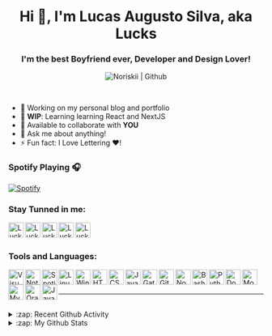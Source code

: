 
<!--**noriskii/noriskii** is a ✨ _special_ ✨ repository because its `README.md` (this file) appears on your GitHub profile.-->
<h1 align="center">Hi 👋, I'm Lucas Augusto Silva, aka Lucks</h1>

<h3 align="center">I'm the best Boyfriend ever, Developer and Design Lover!</h3>

<p align="center">
  <img src="https://komarev.com/ghpvc/?username=noriskii" alt="Noriskii | Github" /> 
</p>

<br>

- 🔭 Working on my personal blog and portfolio
- 🌱 **WIP**: Learning learning React and NextJS
- 👯 Available to collaborate with **YOU**
- 💬 Ask me about anything!
- ⚡ Fun fact: I Love Lettering :heart:!

### Spotify Playing 🎧
[![Spotify](https://spotify-playing-eta.vercel.app/api/spotify)](https://open.spotify.com/user/12153282884)

### Stay Tunned in me:

[<img align="left" alt="Lucks | LinkedIn" width="30" height="30" src="https://cdn.jsdelivr.net/npm/simple-icons@3.0.1/icons/linkedin.svg" />][linkedin]
[<img align="left" alt="Lucks | Twitter" width="30" height="30" src="https://cdn.jsdelivr.net/npm/simple-icons@3.0.1/icons/twitter.svg" />][twitter]
[<img align="left" alt="Lucks | Instagram" width="30" height="30" src="https://cdn.jsdelivr.net/npm/simple-icons@3.0.1/icons/instagram.svg" />][instagram]
[<img align="left" alt="Lucks | Facebook" width="30" height="30" src="https://cdn.jsdelivr.net/npm/simple-icons@3.0.1/icons/facebook.svg" />][facebook]
[<img align="left" alt="Lucks | Codepen.io" width="30" height="30" src="https://cdn.jsdelivr.net/npm/simple-icons@3.0.1/icons/codepen.svg" />][codepen]

[linkedin]: https://linkedin.com/in/lucas-augusto-silva
[twitter]: https://twitter.com/lucksaug
[instagram]: https://instagram.com/lucksaug
[facebook]: https://fb.com/luckinhas.augusto
[codepen]: https://codepen.io/noriskii

<br>
<br>

### Tools and Languages:

[<img align="left" alt="Visual Studio Code" width="30" height="30" src="https://icongr.am/simple/visualstudiocode.svg?colored=true" />][vscode]
[<img align="left" alt="Notion" width="30" height="30" src="https://icongr.am/simple/notion.svg?colored=true" />][notion]
[<img align="left" alt="Spotify" width="30" height="30" src="https://icongr.am/simple/spotify.svg?colored=true" />][spotify]
[<img align="left" alt="Linux" width="30" height="30" src="https://icongr.am/simple/linux.svg?colored=true" />][linux]
[<img align="left" alt="Windows" width="30" height="30" src="https://icongr.am/simple/windows.svg?colored=true" />][windows]
[<img align="left" alt="HTML 5" width="30" height="30" src="https://icongr.am/simple/html5.svg?colored=true" />][html5]
[<img align="left" alt="CSS 3" width="30" height="30" src="https://icongr.am/simple/css3.svg?colored=true" />][css3]
[<img align="left" alt="Javascript" width="30" height="30" src="https://icongr.am/simple/javascript.svg?colored=true" />][javascript]
[<img align="left" alt="GatsbyJS" width="30" height="30" src="https://icongr.am/simple/gatsby.svg?colored=true" />][gatsby]
[<img align="left" alt="Git" width="30" height="30" src="https://icongr.am/simple/git.svg?colored=true" />][git]
[<img align="left" alt="NodeJS" width="30" height="30" src="https://icongr.am/simple/nodejs.svg?colored=true" />][nodejs]
[<img align="left" alt="Bash Script" width="30" height="30" src="https://icongr.am/simple/gnubash.svg?colored=true" />][bash]
[<img align="left" alt="Python" width="30" height="30" src="https://icongr.am/simple/python.svg?colored=true" />][python]
[<img align="left" alt="Docker" width="30" height="30" src="https://icongr.am/simple/docker.svg?colored=true" />][docker]
[<img align="left" alt="MongoDB" width="30" height="30" src="https://icongr.am/simple/mongodb.svg?colored=true" />][mongodb]
[<img align="left" alt="Mysql" width="30" height="30" src="https://icongr.am/simple/mysql.svg?colored=true" />][mysql]
[<img align="left" alt="Oracle" width="30" height="30" src="https://icongr.am/simple/oracle.svg?colored=true" />][oracle]
[<img align="left" alt="Java" width="30" height="30" src="https://icongr.am/simple/java.svg?colored=true" />][java]


[vscode]: https://code.visualstudio.com/
[notion]: https://www.notion.so/
[spotify]: https://www.spotify.com/br/
[html5]: https://developer.mozilla.org/pt-BR/docs/Web/HTML
[css3]: https://developer.mozilla.org/pt-BR/docs/Web/CSS
[javascript]: https://developer.mozilla.org/pt-BR/docs/Web/JavaScript
[linux]: https://pt.wikipedia.org/wiki/Linux
[windows]: https://pt.wikipedia.org/wiki/
[react]: https://pt-br.reactjs.org/
[angular]: https://angular.io/
[gatsby]: https://www.gatsbyjs.com/
[git]: https://git-scm.com/
[nodejs]: https://nodejs.org/en/
[bash]: https://pt.wikipedia.org/wiki/Bash
[python]: https://www.python.org/
[docker]: https://www.docker.com/
[mongodb]: https://www.mongodb.com/
[mysql]: https://www.mysql.com/
[oracle]: https://www.oracle.com/br/database/
[java]: https://www.java.com/pt_BR/


<!-- BLOG POOST WOORKFLOW GHACTIONS -->
<!-- https://github.com/gautamkrishnar/blog-post-workflow -->

<br>
<br>

---

<br>

<details>
  <summary>:zap: Recent Github Activity</summary>
  
<!--START_SECTION:activity-->
<!--END_SECTION:activity-->

</details>

<details>

  <summary>:zap: My Github Stats</summary>

  ![Luck's github stats](https://github-readme-stats.vercel.app/api?username=noriskii&show_icons=true&count_private=true&theme=tokyonight)

</details>




